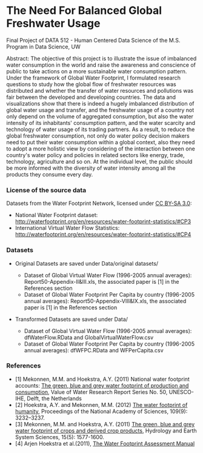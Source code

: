 # The Need For Balanced Global Freshwater Usage
Final Project of DATA 512 - Human Centered Data Science of the M.S. Program in Data Science, UW

Abstract:
The objective of this project is to illustrate the issue of imbalanced water consumption in the world and raise the awareness and conscience of public to take actions on a more sustainable water consumption pattern. Under the framework of Global Water Footprint, I formulated research questions to study how the global flow of freshwater resources was distributed and whether the transfer of water resources and pollutions was fair between the developed and developing countries. The data and visualizations show that there is indeed a hugely imbalanced distribution of global water usage and transfer, and the freshwater usage of a country not only depend on the volume of aggregated consumption, but also the water intensity of its inhabitants' consumption pattern, and the water scarcity and technology of water usage of its trading partners. As a result, to reduce the global freshwater consumption, not only do water policy decision makers need to put their water consumption within a global context, also they need to adopt a more holistic view by considering of the interaction between one country's water policy and policies in related sectors like energy, trade, technology, agriculture and so on. At the individual level, the public should be more informed with the diversity of water intensity among all the products they consume every day.

### License of the source data

Datasets from the Water Footprint Network, licensed under [CC BY-SA 3.0](https://creativecommons.org/licenses/by-sa/3.0/): 

* National Water Footprint dataset: http://waterfootprint.org/en/resources/water-footprint-statistics/#CP3
* International Virtual Water Flow Statistics: http://waterfootprint.org/en/resources/water-footprint-statistics/#CP4


### Datasets

* Original Datasets are saved under Data/original datasets/
  - Dataset of Global Virtual Water Flow (1996-2005 annual averages): Report50-Appendix-II&III.xls, the associated paper is [1] in the References section
  - Dataset of Global Water Footprint Per Capita by country (1996-2005 annual averages): Report50-Appendix-VIII&IX.xls, the associated paper is [1] in the References section

* Transformed Datasets are saved under Data/
  - Dataset of Global Virtual Water Flow (1996-2005 annual averages): dfWaterFlow.RData and GlobalVirtualWaterFlow.csv
  - Dataset of Global Water Footprint Per Capita by country (1996-2005 annual averages): dfWFPC.RData and WFPerCapita.csv

###  References

* [1] Mekonnen, M.M. and Hoekstra, A.Y. (2011) National water footprint accounts: [The green, blue and grey water footprint of production and consumption](http://www.waterfootprint.org/Reports/Report50-NationalWaterFootprints-Vol1.pdf), Value of Water Research Report Series No. 50, UNESCO-IHE, Delft, the Netherlands
* [2] Hoekstra, A.Y. and Mekonnen, M.M. (2012) [The water footprint of humanity](http://waterfootprint.org/media/downloads/Hoekstra-Mekonnen-2012-WaterFootprint-of-Humanity.pdf), Proceedings of the National Academy of Sciences, 109(9): 3232–3237.
* [3] Mekonnen, M.M. and Hoekstra, A.Y. (2011) [The green, blue and grey water footprint of crops and derived crop products](http://waterfootprint.org/media/downloads/Mekonnen-Hoekstra-2011-WaterFootprintCrops.pdf), Hydrology and Earth System Sciences, 15(5): 1577-1600.
* [4] Arjen Hoekstra et al.(2011), [The Water Footprint Assessment Manual](http://waterfootprint.org/media/downloads/TheWaterFootprintAssessmentManual_2.pdf)
